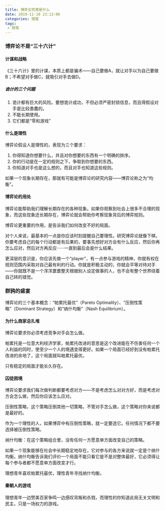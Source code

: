 ```yaml
---
title: 博弈论究竟是什么
date: 2019-11-10 23:13:06
categories: 随笔
tags:
 - 随笔
---
```

### 博弈论不是“三十六计”

#### 计谋和战略

《三十六计》里的计谋，本质上都是骗术——自己要做A，就让对手以为自己要做B；不希望对手做C，就吸引对手去做D。
<!--more-->

##### 诡计的三个问题

1. 诡计都有巨大的风险。要想诡计成功，不但必须严密封锁信息，而且得假设对手是比较愚蠢的。
2. 不能长期使用。
3. 它们都是“零和游戏”

#### 什么是理性

博弈论假设人是理性的，表现为三个要求：

1. 你得知道你想要什么，并且对你想要的东西有一个明确的排序。
2. 你的行动是在一定的规则之下，争取到你想要的东西。
3. 你知道对手也是这么想的，而且对手也知道这些规则。

如果一个现象长期存在，那就有可能是博弈论的研究内容——博弈论称之为“均衡”。

#### 博弈论的用处

博弈论能帮助我们理解长期存在的各种现象。如果你观察到社会上很多不合理的现象，而这些现象还长期存在，博弈论就会帮助你考察现象背后的博弈规则。

博弈论更重要的作用，是告诉我们如何改变不好的局面。

对个人来说，最基本的一点是你应该时刻提醒自己要理性。研究博弈论就像下棋，你要考虑自己的每个行动都是有后果的，要事先想好对方会有什么反应，然后你再怎么应对，然后对方再反应······一直到最后会是什么结果。

更深层的意识是，你应该先做一个“player”，有一点参与游戏的精神，你就有权在规则范围内采取对自己最有利的行动。你就是积极主动的，你就会平等对待对手——你就既不是一个浑浑噩噩整天根据别人设定做事的人，也不会有整个世界绕着自己转的错觉。

### 群鸦的盛宴

博弈论的三个基本概念：“帕累托最优”（Pareto Optimality）、“压倒性策略”（Dominant Strategy）和“纳什均衡”（Nash Equilibrium）。

#### 为什么商家总扎堆

博弈论要求你必须考虑竞争对手会怎么做。

帕累托是一位意大利经济学家，帕累托改进的意思是这个改进能在不伤害任何一个人利益的同时，使至少一个人的境遇变得更好。如果一个局面已经好到没有帕累托改进的余地了，这个局面就叫帕累托最优。

只有稳定的局面才能长久存在。

#### 囚徒困境

博弈论要求我们每次做判断都要考虑对方——不是考虑怎么对对方好，而是考虑对方会怎么做，然后你应该怎么应对。

压倒性策略，这个策略压倒其他一切策略，不管对手怎么做，这个策略对你来说都是最好的。

作为一个理性的人，如果博弈中有压倒性策略，就一定要选它。任何情况下都不要选择被压倒性策略。

纳什均衡：在这个策略组合里，没有任何一方愿意单方面改变自己的策略。

如果一个现象能够在社会中长期稳定地存在，它对参与的各方来说就一定是个纳什均衡。纳什均衡告诉我们评价一个局面不能只看它是不是对整体最好，它必须得让每个参与者都不愿意单方面改变才行。

理想青年喜欢帕累托最优，理性青年寻找纳什均衡。

#### 秦朝人的游戏

理想青年一边赞美百家争鸣一边感叹背叛和杀戮，而理性的你知道此局无关文明和民主，只是一场权力的游戏。
